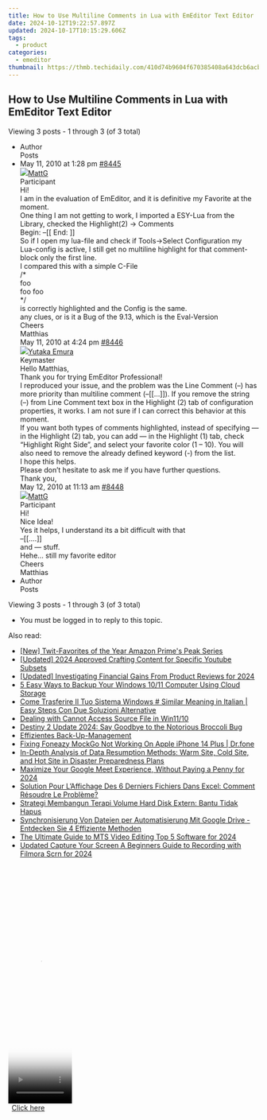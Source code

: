 ```yaml
---
title: How to Use Multiline Comments in Lua with EmEditor Text Editor
date: 2024-10-12T19:22:57.897Z
updated: 2024-10-17T10:15:29.606Z
tags:
  - product
categories:
  - emeditor
thumbnail: https://thmb.techidaily.com/410d74b9604f670385408a643dcb6acbafd048141ccf91d45ea026a8c7847004.jpg
---
```


## How to Use Multiline Comments in Lua with EmEditor Text Editor

Viewing 3 posts - 1 through 3 (of 3 total)

* Author  
Posts
* May 11, 2010 at 1:28 pm [#8445](https://tools.techidaily.com/emeditor/products/)  
[![](https://secure.gravatar.com/avatar/3b865294c7b9edf6a1955ec9513cdacb?s=80&d=identicon&r=g)MattG](https://www.emeditor.com/forums/users/MattG/ "View MattG's profile")  
Participant  
Hi!  
 I am in the evaluation of EmEditor, and it is definitive my Favorite at the moment.  
 One thing I am not getting to work, I imported a ESY-Lua from the Library, checked the Highlight(2) -> Comments  
 Begin: –\[\[
 End: \]\]  
 So if I open my lua-file and check if Tools->Select Configuration my Lua-config is active, I still get no multiline highlight for that comment-block only the first line.  
 I compared this with a simple C-File  
 /\*  
 foo  
 foo foo  
 \*/  
 is correctly highlighted and the Config is the same.  
 any clues, or is it a Bug of the 9.13, which is the Eval-Version  
 Cheers  
 Matthias  
May 11, 2010 at 4:24 pm [#8446](https://tools.techidaily.com/emeditor/products/)  
[![](https://secure.gravatar.com/avatar/a0a6377144ed3636f985d87303f65ed2?s=80&d=identicon&r=g)Yutaka Emura](https://www.emeditor.com/forums/users/yemura/ "View Yutaka Emura's profile")  
Keymaster  
Hello Matthias,  
 Thank you for trying EmEditor Professional!  
 I reproduced your issue, and the problem was the Line Comment (–) has more priority than multiline comment (–\[\[…\]\]). If you remove the string (–) from Line Comment text box in the Highlight (2) tab of configuration properties, it works. I am not sure if I can correct this behavior at this moment.  
 If you want both types of comments highlighted, instead of specifying — in the Highlight (2) tab, you can add — in the Highlight (1) tab, check “Highlight Right Side”, and select your favorite color (1 – 10). You will also need to remove the already defined keyword (-) from the list.  
 I hope this helps.  
 Please don’t hesitate to ask me if you have further questions.  
 Thank you,  
May 12, 2010 at 11:13 am [#8448](https://tools.techidaily.com/emeditor/products/)  
[![](https://secure.gravatar.com/avatar/3b865294c7b9edf6a1955ec9513cdacb?s=80&d=identicon&r=g)MattG](https://www.emeditor.com/forums/users/MattG/ "View MattG's profile")  
Participant  
Hi!  
 Nice Idea!  
 Yes it helps, I understand its a bit difficult with that  
 –\[\[….\]\]  
 and — stuff.  
 Hehe… still my favorite editor  
 Cheers  
 Matthias
* Author  
Posts

Viewing 3 posts - 1 through 3 (of 3 total)

* You must be logged in to reply to this topic.

<ins class="adsbygoogle"
     style="display:block"
     data-ad-format="autorelaxed"
     data-ad-client="ca-pub-7571918770474297"
     data-ad-slot="1223367746"></ins>

<ins class="adsbygoogle"
     style="display:block"
     data-ad-client="ca-pub-7571918770474297"
     data-ad-slot="8358498916"
     data-ad-format="auto"
     data-full-width-responsive="true"></ins>

<span class="atpl-alsoreadstyle">Also read:</span>
<div><ul>
<li><a href="https://twitter-videos.techidaily.com/new-twit-favorites-of-the-year-amazon-primes-peak-series/"><u>[New] Twit-Favorites of the Year Amazon Prime's Peak Series</u></a></li>
<li><a href="https://facebook-video-share.techidaily.com/updated-2024-approved-crafting-content-for-specific-youtube-subsets/"><u>[Updated] 2024 Approved Crafting Content for Specific Youtube Subsets</u></a></li>
<li><a href="https://fox-hovers.techidaily.com/updated-investigating-financial-gains-from-product-reviews-for-2024/"><u>[Updated] Investigating Financial Gains From Product Reviews for 2024</u></a></li>
<li><a href="https://win-web3.techidaily.com/5-easy-ways-to-backup-your-windows-1011-computer-using-cloud-storage/"><u>5 Easy Ways to Backup Your Windows 10/11 Computer Using Cloud Storage</u></a></li>
<li><a href="https://win-web3.techidaily.com/come-trasferire-il-tuo-sistema-windows-similar-meaning-in-italian-easy-steps-con-due-soluzioni-alternative/"><u>Come Trasferire Il Tuo Sistema Windows # Similar Meaning in Italian | Easy Steps Con Due Soluzioni Alternative</u></a></li>
<li><a href="https://win11-tips.techidaily.com/dealing-with-cannot-access-source-file-in-win1110/"><u>Dealing with Cannot Access Source File in Win11/10</u></a></li>
<li><a href="https://program-issues.techidaily.com/destiny-2-update-2024-say-goodbye-to-the-notorious-broccoli-bug/"><u>Destiny 2 Update 2024: Say Goodbye to the Notorious Broccoli Bug</u></a></li>
<li><a href="https://win-web3.techidaily.com/effizientes-back-up-management/"><u>Effizientes Back-Up-Management</u></a></li>
<li><a href="https://fake-location.techidaily.com/fixing-foneazy-mockgo-not-working-on-apple-iphone-14-plus-drfone-by-drfone-virtual-ios/"><u>Fixing Foneazy MockGo Not Working On Apple iPhone 14 Plus | Dr.fone</u></a></li>
<li><a href="https://win-web3.techidaily.com/in-depth-analysis-of-data-resumption-methods-warm-site-cold-site-and-hot-site-in-disaster-preparedness-plans/"><u>In-Depth Analysis of Data Resumption Methods: Warm Site, Cold Site, and Hot Site in Disaster Preparedness Plans</u></a></li>
<li><a href="https://digital-screen-recording.techidaily.com/maximize-your-google-meet-experience-without-paying-a-penny-for-2024/"><u>Maximize Your Google Meet Experience, Without Paying a Penny for 2024</u></a></li>
<li><a href="https://win-web3.techidaily.com/solution-pour-laffichage-des-6-derniers-fichiers-dans-excel-comment-resoudre-le-probleme/"><u>Solution Pour L’Affichage Des 6 Derniers Fichiers Dans Excel: Comment Résoudre Le Problème?</u></a></li>
<li><a href="https://win-web3.techidaily.com/strategi-membangun-terapi-volume-hard-disk-extern-bantu-tidak-hapus/"><u>Strategi Membangun Terapi Volume Hard Disk Extern: Bantu Tidak Hapus</u></a></li>
<li><a href="https://win-web3.techidaily.com/synchronisierung-von-dateien-per-automatisierung-mit-google-drive-entdecken-sie-4-effiziente-methoden/"><u>Synchronisierung Von Dateien per Automatisierung Mit Google Drive - Entdecken Sie 4 Effiziente Methoden</u></a></li>
<li><a href="https://ai-driven-video-production.techidaily.com/the-ultimate-guide-to-mts-video-editing-top-5-software-for-2024/"><u>The Ultimate Guide to MTS Video Editing Top 5 Software for 2024</u></a></li>
<li><a href="https://video-content-creator.techidaily.com/updated-capture-your-screen-a-beginners-guide-to-recording-with-filmora-scrn-for-2024/"><u>Updated Capture Your Screen A Beginners Guide to Recording with Filmora Scrn for 2024</u></a></li>
</ul></div>

<!-- affiliate ads begin -->
<span id="1975555">
					<video width="128" height="480" style="cursor:pointer"
           poster="//a.impactradius-go.com/display-clicktoplayimage/1975555.png"
           onclick="if(!this.playClicked){this.play();this.setAttribute('controls',true);this.playClicked=true;}">
	   <source src="//a.impactradius-go.com/display-ad/22993-1975555">
	   <img src="//a.impactradius-go.com/display-clicktoplayimage/1975555.png" style="border: none; height: 100%; width: 100%; object-fit: contain">
	</video>
	<div style="width:80px;text-align:center"><a href="javascript:window.open(decodeURIComponent('https%3A%2F%2Fhomestyler.sjv.io%2Fc%2F5597632%2F1975555%2F22993'), '_blank');void(0);">Click here</a></div>
</span>
<img height="0" width="0" src="https://imp.pxf.io/i/5597632/1975555/22993" style="position:absolute;visibility:hidden;" border="0" />
<!-- affiliate ads end -->

